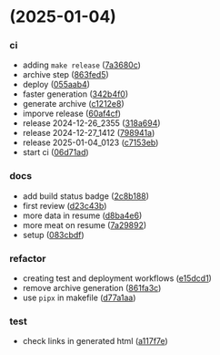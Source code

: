 #  (2025-01-04)


### ci

* adding `make release` ([7a3680c](https://github.com/KINFOO/resume/commit/7a3680c355c5092ccb0d8bd0204aa1d5c9a1dbe8))
* archive step ([863fed5](https://github.com/KINFOO/resume/commit/863fed516c32de8d4bf4d3c75f35b9117e79e282))
* deploy ([055aab4](https://github.com/KINFOO/resume/commit/055aab444bd8a81c9760db8e7e9b561110ccc083))
* faster generation ([342b4f0](https://github.com/KINFOO/resume/commit/342b4f0d04e360edd53a19c896f787ba57878a89))
* generate archive ([c1212e8](https://github.com/KINFOO/resume/commit/c1212e8c461260fd062e3b53eda2cc48cef8e06b))
* imporve release ([60af4cf](https://github.com/KINFOO/resume/commit/60af4cfead4e7df23e0655cc84f4aa28575f2775))
* release 2024-12-26_2355 ([318a694](https://github.com/KINFOO/resume/commit/318a694e3736ba580a897619eb34226febdd3585))
* release 2024-12-27_1412 ([798941a](https://github.com/KINFOO/resume/commit/798941abc1bf700fe947cba0727f1353a650f50e))
* release 2025-01-04_0123 ([c7153eb](https://github.com/KINFOO/resume/commit/c7153eb51c6f066df24879ec379e36226a846dad))
* start ci ([06d71ad](https://github.com/KINFOO/resume/commit/06d71adaf1c48d3d28f689927b924d71f5668c87))

### docs

* add build status badge ([2c8b188](https://github.com/KINFOO/resume/commit/2c8b188a03e472319d2fa5a94e9f4c18e5f6377c))
* first review ([d23c43b](https://github.com/KINFOO/resume/commit/d23c43b9f124c1b16f2305ac9e4eed037e4c6b10))
* more data in resume ([d8ba4e6](https://github.com/KINFOO/resume/commit/d8ba4e6a7392bd1c6bd1eebc2ad790796beda521))
* more meat on resume ([7a29892](https://github.com/KINFOO/resume/commit/7a29892d1b47e7bbcd824a983a8b2756afba8c43))
* setup ([083cbdf](https://github.com/KINFOO/resume/commit/083cbdf1c2ccb883927c368f0df45d26fe2a6f13))

### refactor

* creating test and deployment workflows ([e15dcd1](https://github.com/KINFOO/resume/commit/e15dcd1a5db22537796925bb8c543b5b87f682b3))
* remove archive generation ([861fa3c](https://github.com/KINFOO/resume/commit/861fa3c11c8af8af0ea0762e83a8d5adceff5122))
* use `pipx` in makefile ([d77a1aa](https://github.com/KINFOO/resume/commit/d77a1aafce73fc92346da8896c0e1fa2f9748dbc))

### test

* check links in generated html ([a117f7e](https://github.com/KINFOO/resume/commit/a117f7e35f089ff5600ccda3fda9afbc6cb3ea92))



